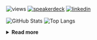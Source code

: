 ![views](https://komarev.com/ghpvc/?username=chck&color=blueviolet)
[![speakerdeck](https://img.shields.io/badge/Speaker_Deck-chck-8a2be2?style=flat-square&logo=speaker-deck)](https://speakerdeck.com/chck)
[![linkedin](https://img.shields.io/badge/LinkedIn-chck-8a2be2?style=flat-square&logo=linkedin)](https://www.linkedin.com/in/chck/)

<p align="left"> 
  <img alt="GitHub Stats" align="center" height="150" src="https://github-readme-stats-nine-umber-51.vercel.app/api?username=chck&count_private=true&show_icons=true&hide_title=true&theme=buefy" />
  <img alt="Top Langs" align="center" height="150" src="https://github-readme-stats-nine-umber-51.vercel.app/api/top-langs/?username=chck&layout=compact&count_private=true&show_icons=true&hide_title=true&theme=buefy" />
</p>

<details>
  <summary><b>Read more</b></summary>
  <br>

  <!--START_SECTION:waka-->
**🐱 My GitHub Data** 

> 📦 113.3 kB Used in GitHub's Storage 
 > 
> 🏆 595 Contributions in the Year 2024
 > 
> 💼 Opted to Hire
 > 
> 📜 133 Public Repositories 
 > 
> 🔑 24 Private Repositories 
 > 
**I'm a Night 🦉** 

```text
🌞 Morning                955 commits         ███░░░░░░░░░░░░░░░░░░░░░░   13.81 % 
🌆 Daytime                2192 commits        ████████░░░░░░░░░░░░░░░░░   31.69 % 
🌃 Evening                2012 commits        ███████░░░░░░░░░░░░░░░░░░   29.09 % 
🌙 Night                  1757 commits        ██████░░░░░░░░░░░░░░░░░░░   25.40 % 
```
📅 **I'm Most Productive on Thursday** 

```text
Monday                   1331 commits        █████░░░░░░░░░░░░░░░░░░░░   19.25 % 
Tuesday                  1048 commits        ████░░░░░░░░░░░░░░░░░░░░░   15.15 % 
Wednesday                1224 commits        ████░░░░░░░░░░░░░░░░░░░░░   17.70 % 
Thursday                 1643 commits        ██████░░░░░░░░░░░░░░░░░░░   23.76 % 
Friday                   671 commits         ██░░░░░░░░░░░░░░░░░░░░░░░   09.70 % 
Saturday                 416 commits         ██░░░░░░░░░░░░░░░░░░░░░░░   06.02 % 
Sunday                   583 commits         ██░░░░░░░░░░░░░░░░░░░░░░░   08.43 % 
```


📊 **This Week I Spent My Time On** 

```text
💬 Programming Languages: 
Markdown                 15 hrs 33 mins      ███████████████████████░░   93.09 % 
Git                      20 mins             █░░░░░░░░░░░░░░░░░░░░░░░░   02.02 % 
TOML                     15 mins             ░░░░░░░░░░░░░░░░░░░░░░░░░   01.53 % 
CSV                      10 mins             ░░░░░░░░░░░░░░░░░░░░░░░░░   01.09 % 
CSS                      10 mins             ░░░░░░░░░░░░░░░░░░░░░░░░░   01.03 % 

🔥 Editors: 
Zed                      15 hrs 26 mins      ███████████████████████░░   92.39 % 
Neovim                   1 hr 9 mins         ██░░░░░░░░░░░░░░░░░░░░░░░   06.94 % 
PyCharm                  6 mins              ░░░░░░░░░░░░░░░░░░░░░░░░░   00.68 % 
```

**I Mostly Code in Python** 

```text
Python                   46 repos            █████████░░░░░░░░░░░░░░░░   34.85 % 
Jupyter Notebook         18 repos            ███░░░░░░░░░░░░░░░░░░░░░░   13.64 % 
Rust                     7 repos             █░░░░░░░░░░░░░░░░░░░░░░░░   05.30 % 
TypeScript               6 repos             █░░░░░░░░░░░░░░░░░░░░░░░░   04.55 % 
Astro                    1 repo              ░░░░░░░░░░░░░░░░░░░░░░░░░   00.76 % 
```



**Timeline**

![Lines of Code chart](https://raw.githubusercontent.com/chck/chck/main/assets/bar_graph.png)


 Last Updated on 2024-12-20 01:54 UTC
<!--END_SECTION:waka-->
</details>

